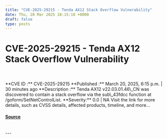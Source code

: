 ```yaml
---
title: "CVE-2025-29215 - Tenda AX12 Stack Overflow Vulnerability"
date: Thu, 20 Mar 2025 18:15:18 +0000
draft: false
type: posts
---
```

# CVE-2025-29215 - Tenda AX12 Stack Overflow Vulnerability

<br/>

<br/>
**CVE ID :** CVE-2025-29215  
**Published :** March 20, 2025, 6:15 p.m. | 30 minutes ago  
**Description :** Tenda AX12 v22.03.01.46\_CN was discovered to contain a stack overflow via the sub\_43fdcc function at /goform/SetNetControlList.  
**Severity:** 0.0 | NA  
Visit the link for more details, such as CVSS details, affected products, timeline, and more...

#### [Source](https://cvefeed.io/vuln/detail/CVE-2025-29215)

<br/>
---
